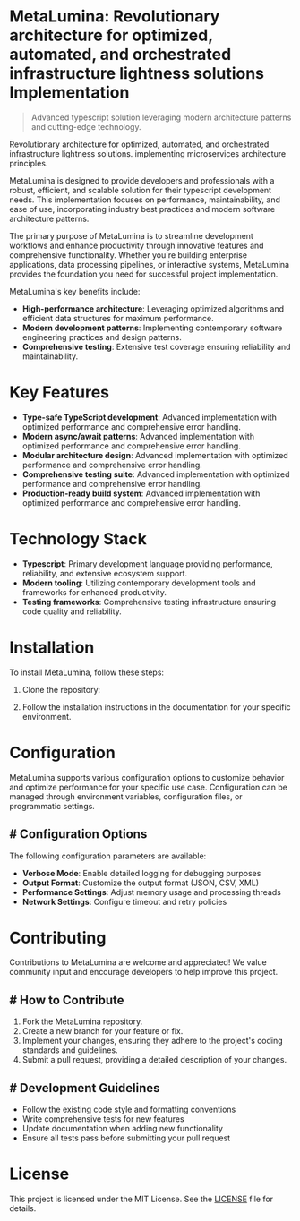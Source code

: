 <!-- fallback_MetaLumina_20250802205745_37993 -->

# MetaLumina: Revolutionary architecture for optimized, automated, and orchestrated infrastructure lightness solutions Implementation
> Advanced typescript solution leveraging modern architecture patterns and cutting-edge technology.

Revolutionary architecture for optimized, automated, and orchestrated infrastructure lightness solutions. implementing microservices architecture principles.

MetaLumina is designed to provide developers and professionals with a robust, efficient, and scalable solution for their typescript development needs. This implementation focuses on performance, maintainability, and ease of use, incorporating industry best practices and modern software architecture patterns.

The primary purpose of MetaLumina is to streamline development workflows and enhance productivity through innovative features and comprehensive functionality. Whether you're building enterprise applications, data processing pipelines, or interactive systems, MetaLumina provides the foundation you need for successful project implementation.

MetaLumina's key benefits include:

* **High-performance architecture**: Leveraging optimized algorithms and efficient data structures for maximum performance.
* **Modern development patterns**: Implementing contemporary software engineering practices and design patterns.
* **Comprehensive testing**: Extensive test coverage ensuring reliability and maintainability.

# Key Features

* **Type-safe TypeScript development**: Advanced implementation with optimized performance and comprehensive error handling.
* **Modern async/await patterns**: Advanced implementation with optimized performance and comprehensive error handling.
* **Modular architecture design**: Advanced implementation with optimized performance and comprehensive error handling.
* **Comprehensive testing suite**: Advanced implementation with optimized performance and comprehensive error handling.
* **Production-ready build system**: Advanced implementation with optimized performance and comprehensive error handling.

# Technology Stack

* **Typescript**: Primary development language providing performance, reliability, and extensive ecosystem support.
* **Modern tooling**: Utilizing contemporary development tools and frameworks for enhanced productivity.
* **Testing frameworks**: Comprehensive testing infrastructure ensuring code quality and reliability.

# Installation

To install MetaLumina, follow these steps:

1. Clone the repository:


2. Follow the installation instructions in the documentation for your specific environment.

# Configuration

MetaLumina supports various configuration options to customize behavior and optimize performance for your specific use case. Configuration can be managed through environment variables, configuration files, or programmatic settings.

## # Configuration Options

The following configuration parameters are available:

* **Verbose Mode**: Enable detailed logging for debugging purposes
* **Output Format**: Customize the output format (JSON, CSV, XML)
* **Performance Settings**: Adjust memory usage and processing threads
* **Network Settings**: Configure timeout and retry policies

# Contributing

Contributions to MetaLumina are welcome and appreciated! We value community input and encourage developers to help improve this project.

## # How to Contribute

1. Fork the MetaLumina repository.
2. Create a new branch for your feature or fix.
3. Implement your changes, ensuring they adhere to the project's coding standards and guidelines.
4. Submit a pull request, providing a detailed description of your changes.

## # Development Guidelines

* Follow the existing code style and formatting conventions
* Write comprehensive tests for new features
* Update documentation when adding new functionality
* Ensure all tests pass before submitting your pull request

# License

This project is licensed under the MIT License. See the [LICENSE](https://github.com/ludo53/MetaLumina/blob/main/LICENSE) file for details.
